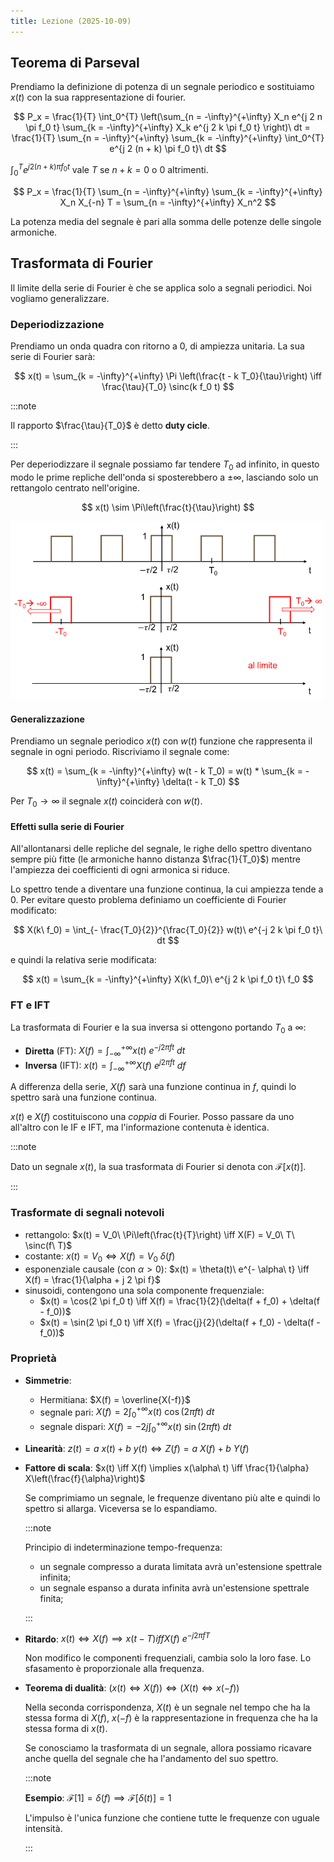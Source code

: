 ```yaml
---
title: Lezione (2025-10-09)
---
```


## Teorema di Parseval

Prendiamo la definizione di potenza di un segnale periodico e sostituiamo $x(t)$
con la sua rappresentazione di fourier.

$$
P_x = \frac{1}{T} \int_0^{T} \left(\sum_{n = -\infty}^{+\infty} X_n e^{j 2 n \pi f_0 t} \sum_{k = -\infty}^{+\infty} X_k e^{j 2 k \pi f_0 t} \right)\ dt
    = \frac{1}{T} \sum_{n = -\infty}^{+\infty} \sum_{k = -\infty}^{+\infty} \int_0^{T} e^{j 2 (n + k) \pi f_0 t}\ dt
$$

$\int_0^{T} e^{j 2 (n + k) \pi f_0 t}$ vale $T$ se $n + k = 0$ o $0$ altrimenti.

$$
P_x = \frac{1}{T} \sum_{n = -\infty}^{+\infty} \sum_{k = -\infty}^{+\infty} X_n X_{-n} T
    = \sum_{n = -\infty}^{+\infty} X_n^2
$$

La potenza media del segnale è pari alla somma delle potenze delle singole
armoniche.

## Trasformata di Fourier

Il limite della serie di Fourier è che se applica solo a segnali periodici. Noi
vogliamo generalizzare.

### Deperiodizzazione

Prendiamo un onda quadra con ritorno a $0$, di ampiezza unitaria. La sua serie
di Fourier sarà:

$$
x(t) = \sum_{k = -\infty}^{+\infty} \Pi \left(\frac{t - k T_0}{\tau}\right) \iff \frac{\tau}{T_0} \sinc(k f_0 t)
$$

:::note

Il rapporto $\frac{\tau}{T_0}$ è detto **duty cicle**.

:::

Per deperiodizzare il segnale possiamo far tendere $T_0$ ad infinito, in questo
modo le prime repliche dell'onda si sposterebbero a $\pm \infty$, lasciando solo
un rettangolo centrato nell'origine.

$$
x(t) \sim \Pi\left(\frac{t}{\tau}\right)
$$

![Rappresentazione grafica della deperiodizzazione](../../../../../images/elaborazione-dei-segnali/deperiodizzazione-onda-quadra-con-ritorno-a-zero.png)

#### Generalizzazione

Prendiamo un segnale periodico $x(t)$ con $w(t)$ funzione che rappresenta il
segnale in ogni periodo. Riscriviamo il segnale come:

$$
x(t) = \sum_{k = -\infty}^{+\infty} w(t - k T_0) = w(t) * \sum_{k = -\infty}^{+\infty} \delta(t - k T_0)
$$

Per $T_0 \to \infty$ il segnale $x(t)$ coinciderà con $w(t)$.

#### Effetti sulla serie di Fourier

All'allontanarsi delle repliche del segnale, le righe dello spettro diventano
sempre più fitte (le armoniche hanno distanza $\frac{1}{T_0}$) mentre l'ampiezza
dei coefficienti di ogni armonica si riduce.

Lo spettro tende a diventare una funzione continua, la cui ampiezza tende a $0$.
Per evitare questo problema definiamo un coefficiente di Fourier modificato:

$$
X(k\ f_0) = \int_{- \frac{T_0}{2}}^{\frac{T_0}{2}} w(t)\ e^{-j 2 k \pi f_0 t}\ dt
$$

e quindi la relativa serie modificata:

$$
x(t) = \sum_{k = -\infty}^{+\infty} X(k\ f_0)\ e^{j 2 k \pi f_0 t}\ f_0
$$

### FT e IFT

La trasformata di Fourier e la sua inversa si ottengono portando $T_0$ a
$\infty$:

- **Diretta** (FT): $X(f) = \int_{-\infty}^{+\infty} x(t)\ e^{-j 2 \pi f t}\ dt$
- **Inversa** (IFT): $x(t) = \int_{-\infty}^{+\infty} X(f)\ e^{j 2 \pi f t}\ df$

A differenza della serie, $X(f)$ sarà una funzione continua in $f$, quindi lo
spettro sarà una funzione continua.

$x(t)$ e $X(f)$ costituiscono una _coppia_ di Fourier. Posso passare da uno
all'altro con le IF e IFT, ma l'informazione contenuta è identica.

:::note

Dato un segnale $x(t)$, la sua trasformata di Fourier si denota con
$\mathcal{F}[x(t)]$.

:::

### Trasformate di segnali notevoli

- rettangolo:
  $x(t) = V_0\ \Pi\left(\frac{t}{T}\right) \iff X(F) = V_0\ T\ \sinc(f\ T)$
- costante: $x(t) = V_0 \iff X(f) = V_0\ \delta(f)$
- esponenziale causale (con $\alpha > 0$):
  $x(t) = \theta(t)\ e^{- \alpha\ t} \iff X(f) = \frac{1}{\alpha + j 2 \pi f}$
- sinusoidi, contengono una sola componente frequenziale:
  - $x(t) = \cos(2 \pi f_0 t) \iff X(f) = \frac{1}{2}(\delta(f + f_0) + \delta(f - f_0))$
  - $x(t) = \sin(2 \pi f_0 t) \iff X(f) = \frac{j}{2}(\delta(f + f_0) - \delta(f - f_0))$

### Proprietà

- **Simmetrie**:
  - Hermitiana: $X(f) = \overline{X(-f)}$
  - segnale pari: $X(f) = 2 \int_0^{+\infty} x(t)\ \cos(2 \pi f t)\ dt$
  - segnale dispari: $X(f) = - 2 j \int_0^{+\infty} x(t)\ \sin(2 \pi f t)\ dt$

- **Linearità**: $z(t) = a\ x(t) + b\ y(t) \iff Z(f) = a\ X(f) + b\ Y(f)$

- **Fattore di scala**:
  $x(t) \iff X(f) \implies x(\alpha\ t) \iff \frac{1}{\alpha} X\left(\frac{f}{\alpha}\right)$

  Se comprimiamo un segnale, le frequenze diventano più alte e quindi lo spettro
  si allarga. Viceversa se lo espandiamo.

  :::note

  Principio di indeterminazione tempo-frequenza:
  - un segnale compresso a durata limitata avrà un'estensione spettrale
    infinita;
  - un segnale espanso a durata infinita avrà un'estensione spettrale finita;

  :::

- **Ritardo**: $x(t) \iff X(f) \implies x(t - T) iff X(f)\ e^{-j 2 \pi f T}$

  Non modifico le componenti frequenziali, cambia solo la loro fase. Lo
  sfasamento è proporzionale alla frequenza.

- **Teorema di dualità**: $(x(t) \iff X(f)) \iff (X(t) \iff x(-f))$

  Nella seconda corrispondenza, $X(t)$ è un segnale nel tempo che ha la stessa
  forma di $X(f)$, $x(-f)$ è la rappresentazione in frequenza che ha la stessa
  forma di $x(t)$.

  Se conosciamo la trasformata di un segnale, allora possiamo ricavare anche
  quella del segnale che ha l'andamento del suo spettro.

  :::note

  **Esempio**: $\mathcal{F}[1] = \delta(f) \implies \mathcal{F}[\delta(t)] = 1$

  L'impulso è l'unica funzione che contiene tutte le frequenze con uguale
  intensità.

  :::
